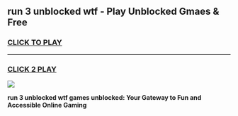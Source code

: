 
## run 3 unblocked wtf - Play Unblocked Gmaes & Free
<h3>
<a href="https://news.freeplayer.one?title=run_3_unblocked_wtf&ref=16F">CLICK TO PLAY</a></h3>
<hr>

<h3>
<a href="https://news.freeplayer.one?title=run_3_unblocked_wtf&ref=16F">CLICK 2 PLAY</a>
  
</h3>

<a href="https://news.freeplayer.one?title=run_3_unblocked_wtf&ref=16F/"><img src="https://clearcache.store/games.png"></a>


**run 3 unblocked wtf games unblocked: Your Gateway to Fun and Accessible Online Gaming**
